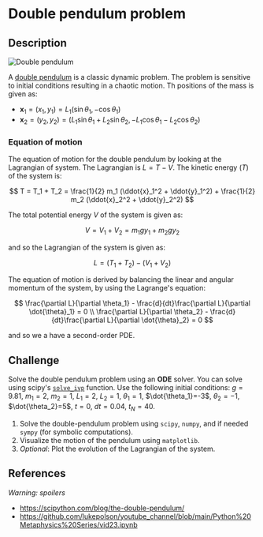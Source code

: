 # Double pendulum problem

## Description

![Double pendulum](https://upload.wikimedia.org/wikipedia/commons/7/78/Double-Pendulum.svg)

A [double pendulum](https://en.wikipedia.org/wiki/Double_pendulum) is a classic dynamic problem. The problem is sensitive to initial conditions resulting in a chaotic motion. Th positions of the mass is given as:

* $\mathbf{x}_1 = (x_1, y_1) = L_1(\sin \theta_1, -\cos \theta_1)$
* $\mathbf{x}_2 = (y_2, y_2) = (L_1 \sin \theta_1 + L_2 \sin \theta_2, -L_1 \cos \theta_1 - L_2 \cos \theta_2)$

### Equation of motion

The equation of motion for the double pendulum by looking at the Lagrangian of system. The Lagrangian is $L = T - V$. The kinetic energy ($T$) of the system is:

$$
T = T_1 + T_2 = \frac{1}{2} m_1 (\ddot{x}_1^2 + \ddot{y}_1^2) + \frac{1}{2} m_2 (\ddot{x}_2^2 + \ddot{y}_2^2)
$$

The total potential energy $V$ of the system is given as:

$$
V = V_1 + V_2 = m_1 g y_1 + m_2 g y_2
$$

and so the Lagrangian of the system is given as:

$$
L = (T_1 + T_2) - (V_1 + V_2)
$$

The equation of motion is derived by balancing the linear and angular momentum of the system, by using the Lagrange's equation:

$$
\frac{\partial L}{\partial \theta_1} - \frac{d}{dt}\frac{\partial L}{\partial \dot{\theta}_1} = 0 \\
\frac{\partial L}{\partial \theta_2} - \frac{d}{dt}\frac{\partial L}{\partial \dot{\theta}_2} = 0
$$

and so we a have a second-order PDE.


## Challenge

Solve the double pendulum problem using an **ODE** solver. You can solve using scipy's [`solve_ivp`](https://docs.scipy.org/doc/scipy/reference/generated/scipy.integrate.solve_ivp.html#scipy.integrate.solve_ivp) function. Use the following initial conditions: $g=9.81$, $m_1=2$, $m_2=1$, $L_1=2$, $L_2=1$, $\theta_1=1$, $\dot{\theta_1}=-3$, $\theta_2=-1$, $\dot{\theta_2}=5$, $t=0$, $dt=0.04$, $t_N=40$.

1. Solve the double-pendulum problem using `scipy`, `numpy`, and if needed `sympy` (for symbolic computations).
2. Visualize the motion of the pendulum using `matplotlib`.
3. *Optional*: Plot the evolution of the Lagrangian of the system.

## References

*Warning: spoilers*

- https://scipython.com/blog/the-double-pendulum/
- https://github.com/lukepolson/youtube_channel/blob/main/Python%20Metaphysics%20Series/vid23.ipynb
